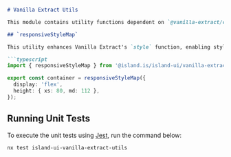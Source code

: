 ```markdown
# Vanilla Extract Utils

This module contains utility functions dependent on `@vanilla-extract/css`. These utilities are designed to be imported exclusively in `*.css.ts` files.

## `responsiveStyleMap`

This utility enhances Vanilla Extract's `style` function, enabling styles to include breakpoint-specific adjustments. Here's an example of how to use it:

```typescript
import { responsiveStyleMap } from '@island.is/island-ui/vanilla-extract-utils';

export const container = responsiveStyleMap({
  display: 'flex',
  height: { xs: 80, md: 112 },
});
```

## Running Unit Tests

To execute the unit tests using [Jest](https://jestjs.io), run the command below:

```bash
nx test island-ui-vanilla-extract-utils
```
```